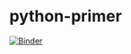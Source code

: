 # python-primer

[![Binder](https://mybinder.org/badge_logo.svg)](https://mybinder.org/v2/gh/jimmyjnielsen/python-primer/main?filepath=python_basics.ipynb)
